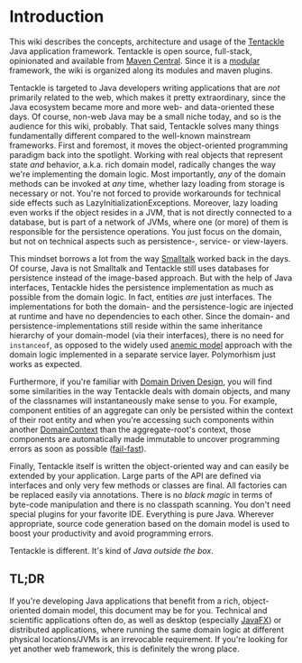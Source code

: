 # Introduction

This wiki describes the concepts, architecture and usage of the [Tentackle](https://tentackle.org)
Java application framework. Tentackle is open source, full-stack, opinionated and
available from [Maven Central](https://search.maven.org/search?q=tentackle).
Since it is a [modular](https://openjdk.org/projects/jigsaw/) framework,
the wiki is organized along its modules and maven plugins.

Tentackle is targeted to Java developers writing applications that are *not* primarily related to the web, 
which makes it pretty extraordinary, since the Java ecosystem became more and more web- and
data-oriented these days. Of course, non-web Java may be a small niche today, and so is the
audience for this wiki, probably.
That said, Tentackle solves many things fundamentally different compared
to the well-known mainstream frameworks. First and foremost, it moves the object-oriented
programming paradigm back into the spotlight. Working with real objects that represent state
*and* behavior, a.k.a. rich domain model, radically changes the way we're implementing the domain logic.
Most importantly, *any* of the domain methods can be invoked at *any* time, 
whether lazy loading from storage is necessary or not. You're not forced to provide 
workarounds for technical side effects such as LazyInitializationExceptions.
Moreover, lazy loading even works if the object resides in a JVM, that is not directly connected
to a database, but is part of a network of JVMs, where one (or more) of them is responsible for the
persistence operations.
You just focus on the domain, but not on technical aspects such as persistence-, 
service- or view-layers.

This mindset borrows a lot from the way [Smalltalk](https://en.wikipedia.org/wiki/Smalltalk) 
worked back in the days. Of course, Java is not Smalltalk and Tentackle still uses databases
for persistence instead of the image-based approach. But with the help of Java interfaces, 
Tentackle hides the persistence implementation as much as possible from the domain logic.
In fact, entities *are* just interfaces. The implementations for both the domain- and the 
persistence-logic are injected at runtime and have no dependencies to each other.
Since the domain- and persistence-implementations still reside within the 
same inheritance hierarchy of your domain-model (via their interfaces), there is no need for `instanceof`,
as opposed to the widely used [anemic model](https://martinfowler.com/bliki/AnemicDomainModel.html) 
approach with the domain logic implemented in a separate service layer.
Polymorhism just works as expected.

Furthermore, if you're familiar with [Domain Driven Design](https://en.wikipedia.org/wiki/Domain-driven_design),
you will find some similarities in the way Tentackle deals with domain objects, and many of the classnames
will instantaneously make sense to you.
For example, component entities of an aggregate can only be persisted within the context of 
their root entity and when you're accessing such components within another 
[DomainContext](https://tentackle.org/static-content/sitedocs/tentackle/latest/tentackle-pdo/apidocs/org.tentackle.pdo/org/tentackle/pdo/DomainContext.html) than
the aggregate-root's context, those components are automatically made immutable
to uncover programming errors as soon as possible ([fail-fast](https://en.wikipedia.org/wiki/Fail-fast)).

Finally, Tentackle itself is written the object-oriented way and can easily be extended
by your application. Large parts of the API are defined via interfaces and
only very few methods or classes are final. All factories
can be replaced easily via annotations. There is no *black magic* in terms of byte-code manipulation
and there is no classpath scanning. You don't need special plugins for your favorite IDE.
Everything is pure Java. Wherever appropriate, source code generation based on the domain model 
is used to boost your productivity and avoid programming errors.

Tentackle is different. It's kind of *Java outside the box*.

## TL;DR
If you're developing Java applications that benefit from a rich, object-oriented domain model, this
document may be for you. Technical and scientific applications often do, 
as well as desktop (especially [JavaFX](https://openjfx.io/)) or distributed applications, 
where running the same domain logic at different physical locations/JVMs is an irrevocable requirement.
If you're looking for yet another web framework, this is definitely the wrong place.
